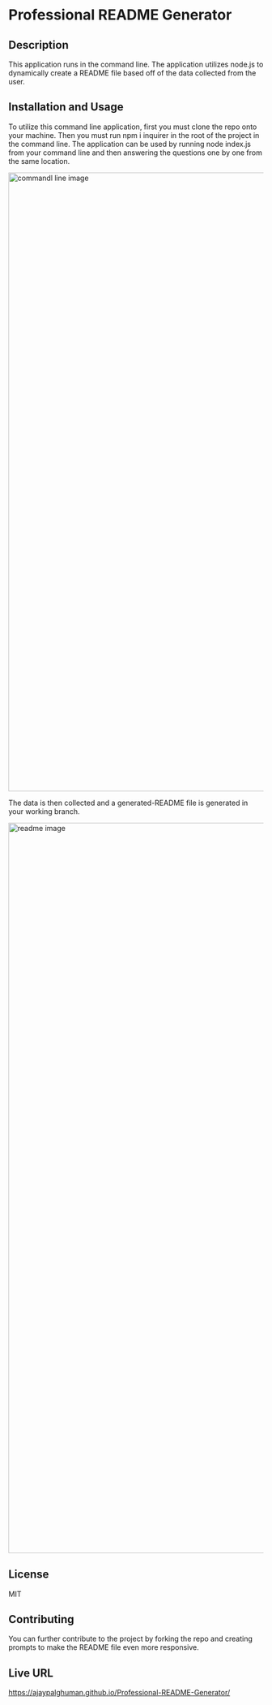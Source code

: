 
  # Professional README Generator

  ## Description
  This application runs in the command line. The application utilizes node.js to dynamically create a README file based off of the data collected from the user.

  ## Installation and Usage
   To utilize this command line application, first you must clone the repo onto your machine. Then you must run npm i inquirer in the root of the project in the command line. The application can be used by running node index.js from your command line and then answering the questions one by one from the same location. 

  <img width="1220" alt="commandl line image" src="https://user-images.githubusercontent.com/95589049/155938538-9345ac09-ad82-4ee6-9712-d4ef462ddf9f.png">

   
   The data is then collected and a generated-README file is generated in your working branch.

  <img width="1440" alt="readme image" src="https://user-images.githubusercontent.com/95589049/155938464-e044f2cd-ae23-4b89-a24f-e2cf9c330f10.png">

  ## License
  MIT

  ## Contributing
  You can further contribute to the project by forking the repo and creating prompts to make the README file even more responsive.

  ## Live URL
  https://ajaypalghuman.github.io/Professional-README-Generator/
  
  

